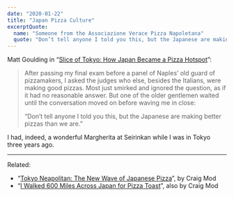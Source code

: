 ```yaml
---
date: "2020-01-22"
title: "Japan Pizza Culture"
excerptQuote:
  name: "Someone from the Associazione Verace Pizza Napoletana"
  quote: "Don’t tell anyone I told you this, but the Japanese are making better pizzas than we are."
---
```


Matt Goulding in “[Slice of Tokyo: How Japan Became a Pizza Hotspot](https://medium.com/airbnbmag/slice-of-tokyo-how-japan-became-a-pizza-hotspot-f734d834168)”:

> After passing my final exam before a panel of Naples’ old guard of pizzamakers, I asked the judges who else, besides the Italians, were making good pizzas. Most just smirked and ignored the question, as if it had no reasonable answer. But one of the older gentlemen waited until the conversation moved on before waving me in close: 
> 
> “Don’t tell anyone I told you this, but the Japanese are making better pizzas than we are.”

I had, indeed, a wonderful Margherita at Seirinkan while I was in Tokyo three years ago. 

--- 

Related:

- “[Tokyo Neapolitan: The New Wave of Japanese Pizza](https://www.eater.com/2017/2/21/14670944/best-pizza-tokyo-guide)”, by Craig Mod
- “[I Walked 600 Miles Across Japan for Pizza Toast](https://www.eater.com/2019/12/16/21003452/japan-kissaten-traditional-cafes-pizza-toast-travel)”, also by Craig Mod